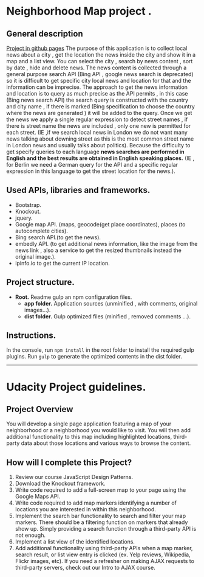 Neighborhood  Map project .
========================
## General description
[Project in github pages](http://cochusco.github.io/frontend-nanodegree-neighborhood-map-project/dist/)
The purpose of this application is to collect local news about a city , get the location the news inside the city  and show it in a map and a list view.
You can select  the city , search by news content , sort by date , hide and delete news.
The news content is collected through  a general purpose search API (Bing API , google news search is deprecated) so it is difficult to get specific city local news and location for that and the information can be imprecise.
The approach to get the news information and location is to query  as much precise as the API permits  , in this case (Bing news search API) the search query  is constructed with the country and city name , if there is marked (Bing specification to choose the country where the news are generated ) it  will be added to the query.   Once we get the news we apply a single regular expression  to detect  street  names , if there is street name the news  are included  , only one new is permitted for each street.  (IE ,if we search local news in London we do not  want many news talking about downing  street as this is the most common street name in London news and usually talks about politics).
Because the difficulty to get specify queries to each language **news searches are performed in English and the best results are obtained in English speaking places.** (IE , for Berlin we need a German query for the API and a specific regular expression in this language to get the street location for the news.).

##  Used APIs, libraries and frameworks.
- Bootstrap.
- Knockout.
- jquery.
- Google map API. (maps, geocode(get place coordinates), places (to autocomplete cities).
- Bing search API.(to get the news).
- embedly API. (to get additional news information, like the image from the news link , also a service to get the resized thumbnails instead the original image.).
- ipinfo.io to get the current IP location.

##  Project structure.
- **Root.**
Readme gulp an npm configuration files.
    - **app folder.**
Application sources (unminified , with comments, original images...).
    - **dist folder.**
Gulp optimized files (minified , removed comments ...).

## Instructions.
In the console, run `npm install` in the root folder to install the required gulp plugins.
Run `gulp` to generate the optimized contents in the dist folder.
- - -

# Udacity Project guidelines.

## Project Overview
You will develop a single page application featuring a map of your neighborhood or a neighborhood you would like to visit. You will then add additional functionality to this map including highlighted locations, third-party data about those locations and various ways to browse the content.

## How will I complete this Project?
1.	Review our course JavaScript Design Patterns.
2.	Download the Knockout framework.
3.	Write code required to add a full-screen map to your page using the Google Maps API.
4.	Write code required to add map markers identifying a number of locations you are interested in within this neighborhood.
5.	Implement the search bar functionality to search and filter your map markers. There should be a filtering function on markers that already show up. Simply providing a search function through a third-party API is not enough.
6.	Implement a list view of the identified locations.
7.	Add additional functionality using third-party APIs when a map marker, search result, or list view entry is clicked (ex. Yelp reviews, Wikipedia, Flickr images, etc). If you need a refresher on making AJAX requests to third-party servers, check out our Intro to AJAX course.







